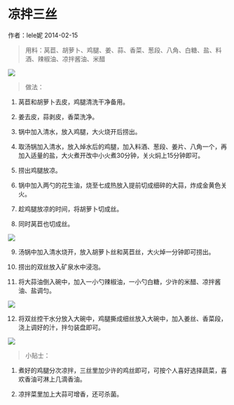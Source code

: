 <link href="../../css/style.css" rel="stylesheet" type="text/css" />

# 凉拌三丝
<span class="r">作者：lele妮   2014-02-15

> 用料：莴苣、胡萝卜、鸡腿、姜、蒜、香菜、葱段、八角、白糖、盐、料酒、辣椒油、凉拌酱油、米醋

![](http://static.chinacaipu.com/d/file/menu/liangbancai/2014-02-14/6a6a313a9606e75d5a7d63701bd1a6a7.jpg)

> 做法：

1. 莴苣和胡萝卜去皮，鸡腿清洗干净备用。

2. 姜去皮，蒜剥皮，香菜洗净。

3. 锅中加入清水，放入鸡腿，大火烧开后捞出。

4. 取汤锅加入清水，放入焯水后的鸡腿，加入料酒、葱段、姜片、八角一个，再加入适量的盐，大火煮开改中小火煮30分钟，关火焖上15分钟即可。

5. 捞出鸡腿放凉。

6. 锅中加入两勺的花生油，烧至七成热放入提前切成细碎的大蒜，炸成金黄色关火。

7. 趁鸡腿放凉的时间，将胡萝卜切成丝。

8. 同时莴苣也切成丝。

![](http://static.chinacaipu.com/d/file/menu/liangbancai/2014-02-14/e62c92aac98cda3be6e16c228bc1db29.jpg)

9. 汤锅中加入清水烧开，放入胡萝卜丝和莴苣丝，大火焯一分钟即可捞出。

10. 捞出的双丝放入矿泉水中浸泡。

11. 将大蒜油倒入碗中，加入一小勺辣椒油，一小勺白糖，少许的米醋、凉拌酱油、盐调匀。

![](http://static.chinacaipu.com/d/file/menu/liangbancai/2014-02-14/500242fdee38d727a8b94f11c9ab7bdc.jpg)

12. 将双丝控干水分放入大碗中，鸡腿撕成细丝放入大碗中，加入姜丝、香菜段，浇上调好的汁，拌匀装盘即可。

![](http://static.chinacaipu.com/d/file/menu/liangbancai/2014-02-14/ddda0c941a7cc0185c484431d0c20870.jpg)

> 小贴士：

1. 煮好的鸡腿分次凉拌，三丝里加少许的鸡丝即可，可按个人喜好选择蔬菜，喜欢香油可淋上几滴香油。 

2. 凉拌菜里加上大蒜可增香，还可杀菌。

